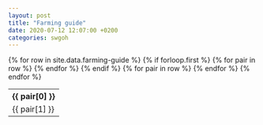 ```yaml
---
layout: post
title: "Farming guide"
date: 2020-07-12 12:07:00 +0200
categories: swgoh
---
```


<table>
  {% for row in site.data.farming-guide %}
  {% if forloop.first %}
  <tr>
  {% for pair in row %}
    <th>{{ pair[0] }}</th>
  {% endfor %}
  </tr>
  {% endif %}
  <tr>
  {% for pair in row %}
    <td>{{ pair[1] }}</td>
  {% endfor %}
  </tr>
{% endfor %}
</table>

